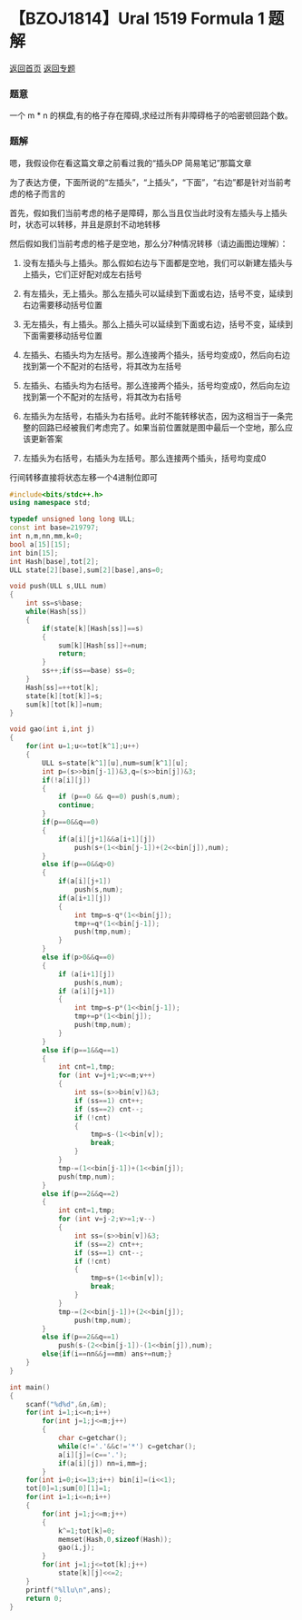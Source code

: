 # 【BZOJ1814】Ural 1519 Formula 1 题解



[返回首页](https://EbolaEmperor.github.io)    [返回专题](https://EbolaEmperor.github.io/special/PlugDP)

### 题意

一个 m * n 的棋盘,有的格子存在障碍,求经过所有非障碍格子的哈密顿回路个数。

### 题解

嗯，我假设你在看这篇文章之前看过我的“插头DP 简易笔记”那篇文章

为了表达方便，下面所说的“左插头”，“上插头”，“下面”，“右边”都是针对当前考虑的格子而言的

首先，假如我们当前考虑的格子是障碍，那么当且仅当此时没有左插头与上插头时，状态可以转移，并且是原封不动地转移

然后假如我们当前考虑的格子是空地，那么分7种情况转移（请边画图边理解）：

1. 没有左插头与上插头。那么假如右边与下面都是空地，我们可以新建左插头与上插头，它们正好配对成左右括号

2. 有左插头，无上插头。那么左插头可以延续到下面或右边，括号不变，延续到右边需要移动括号位置

3. 无左插头，有上插头。那么上插头可以延续到下面或右边，括号不变，延续到下面需要移动括号位置

4. 左插头、右插头均为左括号。那么连接两个插头，括号均变成0，然后向右边找到第一个不配对的右括号，将其改为左括号

5. 左插头、右插头均为右括号。那么连接两个插头，括号均变成0，然后向左边找到第一个不配对的左括号，将其改为右括号

6. 左插头为左括号，右插头为右括号。此时不能转移状态，因为这相当于一条完整的回路已经被我们考虑完了。如果当前位置就是图中最后一个空地，那么应该更新答案

7. 左插头为右括号，右插头为左括号。那么连接两个插头，括号均变成0

行间转移直接将状态左移一个4进制位即可

```cpp
#include<bits/stdc++.h>
using namespace std;

typedef unsigned long long ULL;
const int base=219797;
int n,m,nn,mm,k=0;
bool a[15][15];
int bin[15];
int Hash[base],tot[2];
ULL state[2][base],sum[2][base],ans=0;

void push(ULL s,ULL num)
{
	int ss=s%base;
	while(Hash[ss])
	{
		if(state[k][Hash[ss]]==s)
		{
			sum[k][Hash[ss]]+=num;
			return;
		}
		ss++;if(ss==base) ss=0;
	}
	Hash[ss]=++tot[k];
	state[k][tot[k]]=s;
	sum[k][tot[k]]=num;
}

void gao(int i,int j)
{
	for(int u=1;u<=tot[k^1];u++)
	{
		ULL s=state[k^1][u],num=sum[k^1][u];
		int p=(s>>bin[j-1])&3,q=(s>>bin[j])&3;
		if(!a[i][j])
		{
			if (p==0 && q==0) push(s,num);
			continue;
		}
		if(p==0&&q==0)
		{
			if(a[i][j+1]&&a[i+1][j])
				push(s+(1<<bin[j-1])+(2<<bin[j]),num);
		}
		else if(p==0&&q>0)
		{
			if(a[i][j+1])
				push(s,num);
			if(a[i+1][j])
			{
				int tmp=s-q*(1<<bin[j]);
				tmp+=q*(1<<bin[j-1]);
				push(tmp,num);
			}
		}
		else if(p>0&&q==0)
		{
			if (a[i+1][j])
				push(s,num);
			if (a[i][j+1])
			{
				int tmp=s-p*(1<<bin[j-1]);
				tmp+=p*(1<<bin[j]);
				push(tmp,num);
			}
		}
		else if(p==1&&q==1)
		{
			int cnt=1,tmp;
			for (int v=j+1;v<=m;v++)
			{
				int ss=(s>>bin[v])&3;
				if (ss==1) cnt++;
				if (ss==2) cnt--;
				if (!cnt)
				{
					tmp=s-(1<<bin[v]);
					break;
				}
			}
			tmp-=(1<<bin[j-1])+(1<<bin[j]);
			push(tmp,num);
		}
		else if(p==2&&q==2)
		{
			int cnt=1,tmp;
			for (int v=j-2;v>=1;v--)
			{
				int ss=(s>>bin[v])&3;
				if (ss==2) cnt++;
				if (ss==1) cnt--;
				if (!cnt)
				{
					tmp=s+(1<<bin[v]);
					break;
				}
			}
			tmp-=(2<<bin[j-1])+(2<<bin[j]);
				push(tmp,num);
		}
		else if(p==2&&q==1)
			push(s-(2<<bin[j-1])-(1<<bin[j]),num);
		else{if(i==nn&&j==mm) ans+=num;}
	}
}

int main()
{
	scanf("%d%d",&n,&m);
	for(int i=1;i<=n;i++)
		for(int j=1;j<=m;j++)
		{
			char c=getchar();
			while(c!='.'&&c!='*') c=getchar();
			a[i][j]=(c=='.');
			if(a[i][j]) nn=i,mm=j;
		}
	for(int i=0;i<=13;i++) bin[i]=(i<<1);
	tot[0]=1;sum[0][1]=1;
	for(int i=1;i<=n;i++)
	{
		for(int j=1;j<=m;j++)
		{
			k^=1;tot[k]=0;
			memset(Hash,0,sizeof(Hash));
			gao(i,j);
		}
		for(int j=1;j<=tot[k];j++)
			state[k][j]<<=2;
	}
	printf("%llu\n",ans);
	return 0;
}
```

